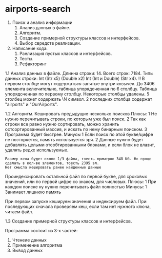 # airports-search
1. Поиск и анализ информации
    1. Анализ данных в файле.
    2. Aлгоритм.
    3. Создание примерной структуры классов и интерфейсов.
    4. Выбор свредств реализации.
2. Написание кода.
    1. Раелизация пустых классов и интерфейсов.
    2. Тесты.
    3. Рефакторинг

1.1 Анализ данных в файле.
Длинна строки: 14.
Всего строк: 7184.
Типы данных строки: Int (Str х5) (Double x2) Int (Int и Double) (Str x4).
!! В первом столбце могут содержаться запятые внутри ковычек.
До 3406 элемента включительно, таблица упорядоченная по 6 столбцу.
Таблица упорядоченная по первому столбцу.
Некоторые столбцы удалены.
5 столбец может содержать \N символ.
2 последних столбца содержат "airports" и "OurAirports".

1.2 Aлгоритм.
Кешировать предыдущие несколько поисков
    Плюсы:
    1 Не нужно перечитывать строки, по которым уже был поиск.
    2 Так как строки все равно нужно сортировать, можно хранить остсортированный массив, и искать по нему бинарным поиском.
    3 Программа будет быстрее.
    Минусы
    1 Если поиск по этой букве/цифре не посторяется, память используется зря.
    2 Данные нужно будет добавлять целыми отсобтированными блоками, и если блок не влазит, удалять редко используемые.

    Размер кеша будет около 1/3 файла, тоесть примерно 348 Кб. Но проще сделать в кол-ве элементов, тоесть 2395 эл.
    Нет смысла кешировать ранее найденные данные
Проиндексировать остальной файл по первой букве, для сроковых значений, или по первой цифре со знаком, для числовых.
    Плюсы:
    1 При каждом поиске ну нужно перечитывать файл полностью
    Минусы:
    1 Занимает лишнюю память

При первом запуске кешируем значения и индексируем файл.
При последующих сначала проверяем кеш, если там нет нужного ключа, читаем файл.


1.3 Создание примерной структуры классов и интерфейсов.

Программа состоит из 3-х частей:
1. Чтенеие данных
2. Применение алгоритма
3. Вывод данных
